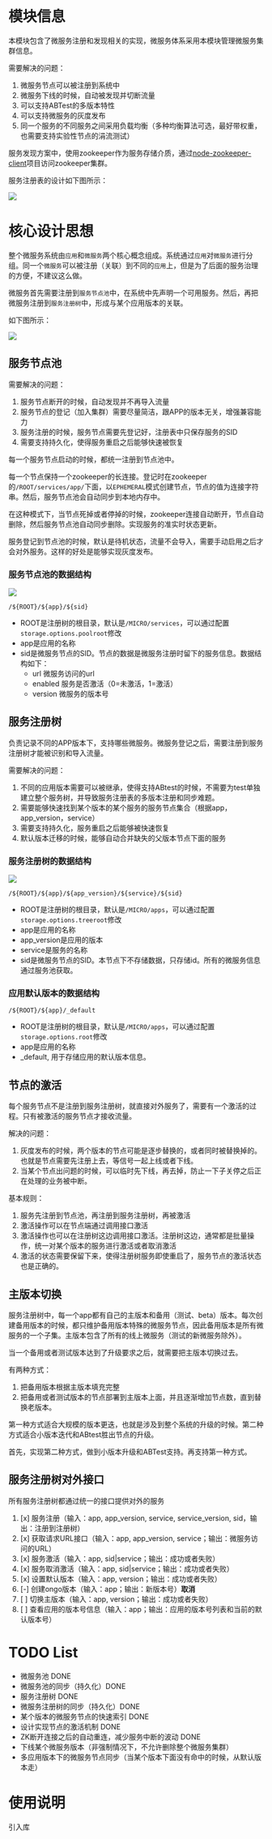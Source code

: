 # 模块信息

本模块包含了微服务注册和发现相关的实现，微服务体系采用本模块管理微服务集群信息。

需要解决的问题：
1. 微服务节点可以被注册到系统中
2. 微服务下线的时候，自动被发现并切断流量
3. 可以支持ABTest的多版本特性
4. 可以支持微服务的灰度发布
5. 同一个服务的不同服务之间采用负载均衡（多种均衡算法可选，最好带权重，也需要支持实验性节点的涓流测试）

服务发现方案中，使用zookeeper作为服务存储介质，通过[node-zookeeper-client](https://www.npmjs.com/package/node-zookeeper-client)项目访问zookeeper集群。

服务注册表的设计如下图所示：

![](http://otn252ndm.bkt.clouddn.com/17-8-16/3944039.jpg)

# 核心设计思想

整个微服务系统由`应用`和`微服务`两个核心概念组成。系统通过`应用`对`微服务`进行分组。同一个`微服务`可以被注册（关联）到不同的`应用`上，但是为了后面的服务治理的方便，不建议这么做。

微服务首先需要注册到`服务节点池`中，在系统中先声明一个可用服务。然后，再把微服务注册到`服务注册树`中，形成与某个应用版本的关联。

如下图所示：

![](http://otn252ndm.bkt.clouddn.com/17-11-10/80300405.jpg)

## 服务节点池

需要解决的问题：

1. 服务节点断开的时候，自动发现并不再导入流量
2. 服务节点的登记（加入集群）需要尽量简洁，跟APP的版本无关，增强兼容能力
3. 服务注册的时候，服务节点需要先登记好，注册表中只保存服务的SID
4. 需要支持持久化，使得服务重启之后能够快速被恢复

每一个服务节点启动的时候，都统一注册到节点池中。

每一个节点保持一个zookeeper的长连接。登记时在zookeeper的`/ROOT/services/app/`下面，以`EPHEMERAL`模式创建节点，节点的值为连接字符串。然后，服务节点池会自动同步到本地内存中。

在这种模式下，当节点死掉或者停掉的时候，zookeeper连接自动断开，节点自动删除，然后服务节点池自动同步删除。实现服务的准实时状态更新。

服务登记到节点池的时候，默认是待机状态，流量不会导入，需要手动启用之后才会对外服务。这样的好处是能够实现灰度发布。

### 服务节点池的数据结构

![](http://otn252ndm.bkt.clouddn.com/17-11-10/29277249.jpg)

    /${ROOT}/${app}/${sid}

* ROOT是注册树的根目录，默认是`/MICRO/services`，可以通过配置`storage.options.poolroot`修改
* app是应用的名称
* sid是微服务节点的SID。节点的数据是微服务注册时留下的服务信息。数据结构如下：
    - url 微服务访问的url
    - enabled 服务是否激活（0=未激活，1=激活）
    - version 微服务的版本号

## 服务注册树

负责记录不同的APP版本下，支持哪些微服务。微服务登记之后，需要注册到服务注册树才能被识别和导入流量。

需要解决的问题：
1. 不同的应用版本需要可以被继承，使得支持ABtest的时候，不需要为test单独建立整个服务树，并导致服务注册表的多版本注册和同步难题。
2. 需要能够快速找到某个版本的某个服务的服务节点集合（根据app，app_version，service）
3. 需要支持持久化，服务重启之后能够被快速恢复
4. 默认版本迁移的时候，能够自动合并缺失的父版本节点下面的服务

### 服务注册树的数据结构

![](http://otn252ndm.bkt.clouddn.com/17-11-10/71493237.jpg)

    /${ROOT}/${app}/${app_version}/${service}/${sid}

* ROOT是注册树的根目录，默认是`/MICRO/apps`，可以通过配置`storage.options.treeroot`修改
* app是应用的名称
* app_version是应用的版本
* service是服务的名称
* sid是微服务节点的SID。本节点下不存储数据，只存储id。所有的微服务信息通过服务池获取。

### 应用默认版本的数据结构

    /${ROOT}/${app}/_default

* ROOT是注册树的根目录，默认是`/MICRO/apps`，可以通过配置`storage.options.root`修改
* app是应用的名称
* _default, 用于存储应用的默认版本信息。

## 节点的激活

每个服务节点不是注册到服务注册树，就直接对外服务了，需要有一个激活的过程。只有被激活的服务节点才接收流量。

解决的问题：
1. 灰度发布的时候，两个版本的节点可能是逐步替换的，或者同时被替换掉的。也就是节点需要先注册上去，等信号一起上线或者下线。
2. 当某个节点出问题的时候，可以临时先下线，再去掉，防止一下子关停之后正在处理的业务被中断。

基本规则：
1. 服务先注册到节点池，再注册到服务注册树，再被激活
2. 激活操作可以在节点端通过调用接口激活
3. 激活操作也可以在注册树这边调用接口激活。注册树这边，通常都是批量操作，统一对某个版本的服务进行激活或者取消激活
4. 激活的状态需要保留下来，使得注册树服务即使重启了，服务节点的激活状态也是正确的。

## 主版本切换

服务注册树中，每一个app都有自己的主版本和备用（测试、beta）版本。每次创建备用版本的时候，都只维护备用版本特殊的微服务节点，因此备用版本是所有微服务的一个子集。主版本包含了所有的线上微服务（测试的新微服务除外）。

当一个备用或者测试版本达到了升级要求之后，就需要把主版本切换过去。

有两种方式：
1. 把备用版本根据主版本填充完整
2. 把备用或者测试版本的节点部署到主版本上面，并且逐渐增加节点数，直到替换老版本。

第一种方式适合大规模的版本更迭，也就是涉及到整个系统的升级的时候。第二种方式适合小版本迭代和ABtest胜出节点的升级。

首先，实现第二种方式，做到小版本升级和ABTest支持。再支持第一种方式。

## 服务注册树对外接口

所有服务注册树都通过统一的接口提供对外的服务
1. [x] 服务注册（输入：app, app_version, service, service_version, sid，输出：注册到注册树）
2. [x] 获取请求URL接口（输入：app, app_version, service；输出：微服务访问的URL）
3. [x] 服务激活（输入：app, sid|service；输出：成功或者失败）
4. [x] 服务取消激活（输入：app, sid|service；输出：成功或者失败）
5. [x] 设置默认版本（输入：app, version；输出：成功或者失败）
6. [-] 创建ongo版本（输入：app；输出：新版本号）**取消**
7. [ ] 切换主版本（输入：app, version；输出：成功或者失败）
8. [ ] 查看应用的版本号信息（输入：app；输出：应用的版本号列表和当前的默认版本号）



# TODO List

* 微服务池 DONE
* 微服务池的同步（持久化）DONE
* 服务注册树 DONE
* 微服务注册树的同步（持久化）DONE
* 某个版本的微服务节点的快速索引 DONE
* 设计实现节点的激活机制 DONE
* ZK断开连接之后的自动重连，减少服务中断的波动 DONE
* 下线某个微服务版本（非强制情况下，不允许删除整个微服务集群）
* 多应用版本下的微服务节点同步（当某个版本下面没有命中的时候，从默认版本走）

# 使用说明

引入库


